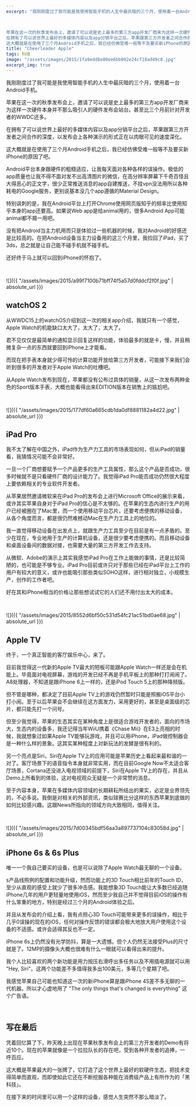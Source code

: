 ```yaml
---
excerpt: "我刚刚度过了我可能是我使用智能手机的人生中最灰暗的三个月，使用着一台Android手机。



苹果在这一次的秋季发布会上，邀请了可以说是史上最多的第三方app开发厂商来为这样一次硬件本身并不那么吸引人的硬件发布会站台。甚至比三个月前针对开发者的WWDC还多。<br>
在拥有了可以说世界上最好的多媒体内容以及app分销平台之后，苹果跟第三方开发者之间合作的深度，以发布会上各种演示的形式正在以肉眼可见的速度深化。<br>
这大概就是在使用了三个月Android手机之后，我已经仿佛受难一般等不及要买新iPhone的原因了吧。"
title: "Cheerleader Apple"
tags: 科技
image: "/assets/images/2015/1fa9edd8e80ee6bb802e24cf18ad49c8.jpg"
excerpt_img: true
---
```


我刚刚度过了我可能是我使用智能手机的人生中最灰暗的三个月，使用着一台Android手机。

苹果在这一次的秋季发布会上，邀请了可以说是史上最多的第三方app开发厂商来为这样一次硬件本身并不那么吸引人的硬件发布会站台。甚至比三个月前针对开发者的WWDC还多。

在拥有了可以说世界上最好的多媒体内容以及app分销平台之后，苹果跟第三方开发者之间合作的深度，以发布会上各种演示的形式正在以肉眼可见的速度深化。

这大概就是在使用了三个月Android手机之后，我已经仿佛受难一般等不及要买新iPhone的原因了吧。

Android平台本身跟硬件的粗糙适应，让我每天面对各种各样的误操作。极低的app质量也让我不得不面对发不出高清图片的微信，在高分辨率屏幕下千奇百怪且大得恶心的正文字，很少正常推送消息的app自建推送，不挂vpn没法用所以各种耗电的Google服务，更别说基本没几个app遵循的Material Design。

特别讽刺的是，我在Android平台上打开Chrome使用网页版知乎的频率比使用知乎本身的app还要高。如果说Web app是给animal用的，很多Android App可能animal都不屑一用吧。

没有把Android当主力机用而只是体验过一些机器的时候，我对Android的好感还是比较高的。在把Android设备当主力设备用的这三个月里，我捡回了iPad，买了3ds，总之就是让自己能不碰手机就不碰手机。

还好终于马上就可以回到iPhone的怀抱了。

<br>

![]({{ "/assets/images/2015/a99f7100b71bff74f5a57d0fddcf2f0f.jpg" | absolute_url }})

## watchOS 2

从WWDC15上的watchOS介绍到这一次的相关app介绍，我就只有一个感觉，Apple Watch的机能缺口太大了，太大了，太大了。

君不见仅仅是最简单的通知显示回复这样的功能，体验最多的就是卡，慢，并且稍微复杂一点的东西就要回到iPhone上才能看。

而现在把手表本身就少得可怜的计算功能开放给第三方开发者，可能接下来我们会听到很多的开发者对于Apple Watch的吐槽吧。

从Apple Watch发布到现在，苹果都没有公布过具体的销量，从这一次发布两种金色的Sport版本手表，大概也能看得出来EDITION版本在销售上的尴尬吧。

<br>

![]({{ "/assets/images/2015/177df60a665cdb1da0df8881182a4d22.jpg" | absolute_url }})

## iPad Pro

我不太了解在中国之外，iPad作为生产力工具的市场表现如何，但从iPad的销量看，我猜情况可能不会非常好。

一旦一个厂商想要赋予一个产品更多的生产工具属性，那么这个产品是否成功，很多时候就不是只看硬件厂商的设计能力了。我觉得iPad Pro能否成功仍然很大程度上要依赖相关的专业软件开发者。

从苹果居然邀请微软来在iPad Pro的发布会上进行Microsoft Office的展示来看，或许其实苹果自身对于iPad Pro的信心是不太够的。在苹果的生态内进行生产的用户已经被圈在了Mac里，而一个使用移动平台芯片，还要考虑便携的移动设备，从各个角度而言，都是很仍然难撼动Mac在生产力工具上的地位的。

我一直觉得移动设备在出发点上，就跟生产力工具至少在目前是有一点矛盾的。至少在现在，专业地用于生产的计算机设备，还是很少要考虑便携的。而且移动设备和桌面设备间的数据对接，也需要大量的第三方开发工作去支持。

从微软、Adobe的演示上其实我感觉iPad Pro在工作上能做的事情，还是比较简陋的，也可能是不够专业。iPad Pro目前或许只对于那些已经在iPad平台上工作的用户有较大的意义，或许也能吸引那些类似SOHO这样，进行相对独立，小规模生产，创作的工作者吧。

好在其和iPhone相当的价格让那些想试试它的人们还不用付出太大的成本。

<br>

![]({{ "/assets/images/2015/8552d6bf50c531d54fc21ac51bd0ae68.jpg" | absolute_url }})

## Apple TV

终于，一个真正智能的客厅娱乐中心，来了。

目前我觉得这一代新的Apple TV最大的短板可能跟Apple Watch一样还是会在机能上。毕竟面对电视屏幕，游戏的开发已经不再是手机平板上的那种打打闹闹了。A8处理器，不知道是跟iPhone 6上一样的，还是iPod Touch 5上的那种降频版。

但不管是哪种，都决定了目前Apple TV上的游戏仍然暂时只能是照搬iOS平台小打小闹。至于以后苹果会不会继续在这方面发力，采用更好的，甚至是桌面级的芯片，都只能先打一个问号。

但至少我觉得，苹果的生态其实在某种角度上是很适合游戏开发者的，面向的市场大，生态内的设备多，我还记得当年WiiU携着《Chase Mii》在E3上亮相的时候，我就想象过如果Apple TV能够玩游戏，并且可以用iPhone，iPad做控制器会是一种什么样的景象。这其实某种程度上对新玩法的发酵是很有利的。

另一个亮点是Siri，Siri在Apple TV上的应用可能是苹果历史上看起来最和谐的一对了。客厅场景下的语音指令本身就非常实用，而在目前Google Now不太适合客厅场景，Cortana还没进入电视领域的前提下，Siri在Apple TV上的存在，并且从Demo上所看到的体验，这对电视观众无疑是一个非常赞的消息。

至于内容本身，苹果在多媒体内容领域的长期耕耘所结出的果实，必定是业界领先的，不必多说。我倒是对相关的外部资讯，类似球赛比分这样的东西苹果到底做的如何比较感兴趣。这跟News所指向的领域方向大致相同，值得关注。

<br>

![]({{ "/assets/images/2015/7d00345bdf56aa3a897737104c83058d.jpg" | absolute_url }})

## iPhone 6s & 6s Plus

唯一一个我自己要买的设备，也是可以说除了Apple Watch最无聊的一个设备。

s产品线照例的配置和功能升级，然而功能上的3D Touch相比前年的Touch ID，至少从直观的感受上就少了很多冲击感。我能想象3D Touch能让大多数已经追随iPhone几年的用户更轻量地使用iOS，然而至少我自己并不觉得目前iOS的操作有什么笨重的地方，特别是经过三个月的Android体验之后。

并且从发布会的介绍上看，我有点担心3D Touch可能带来更多的误操作，相比于几乎0误操的现在的iOS，任何对操作反馈的错误都会极大地放大用户使用这个设备的不适感。或许会适得其反也不一定。

iPhone 6s上仍然没有光学防抖，算是一大遗憾。但个人仍然无法接受Plus的尺寸就是了。12MP的摄像头大概也很难有什么一眼就可以看得出来的提升。

我个人比较喜欢的两个新功能是用力按压右滑呼出多任务以及不用插电源就可以用 "Hey, Siri"。这两个功能差不多值得我多出100美元，多等几个星期了吧。

我感觉苹果自己可能也知道这一次的新iPhone算是跟iPhone 4S差不多无聊的一代机器。所以才心虚地用了 "The only things that's changed is everything" 这个广告语。

<br>

## 写在最后

凭着回忆算了下，昨天晚上出现在苹果秋季发布会上的第三方开发者的Demo有将近10个。现在的苹果就像是一个拉拉队长的存在吧，受到各种开发者的追捧，一呼百应。

这大概是苹果最大的一张牌了，它打造了这个世界上最好的软硬件生态，把技术变得简单而直观，而即使如此它还在不断挖掘各种能在消费级产品上有所作为的「黑科技」。

在接下来的时间里可以用一个这样的设备，感觉人生突然不那么暗淡了。

